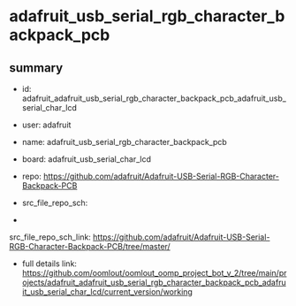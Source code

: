 # adafruit_usb_serial_rgb_character_backpack_pcb
 
## summary 
* id: adafruit_adafruit_usb_serial_rgb_character_backpack_pcb_adafruit_usb_serial_char_lcd
* user: adafruit
* name: adafruit_usb_serial_rgb_character_backpack_pcb
* board: adafruit_usb_serial_char_lcd
* repo: https://github.com/adafruit/Adafruit-USB-Serial-RGB-Character-Backpack-PCB



* src_file_repo_sch: 
*
 src_file_repo_sch_link: https://github.com/adafruit/Adafruit-USB-Serial-RGB-Character-Backpack-PCB/tree/master/
* full details link: https://github.com/oomlout/oomlout_oomp_project_bot_v_2/tree/main/projects/adafruit_adafruit_usb_serial_rgb_character_backpack_pcb_adafruit_usb_serial_char_lcd/current_version/working  






